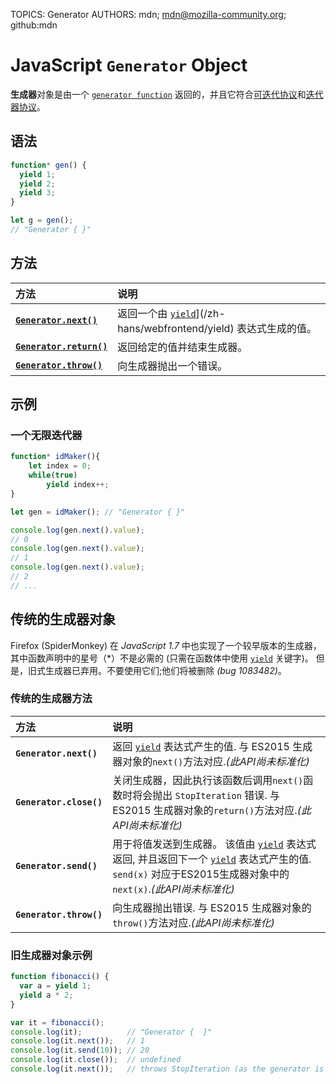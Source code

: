 TOPICS: Generator
AUTHORS: mdn; mdn@mozilla-community.org; github:mdn

# JavaScript `Generator` Object

**生成器**对象是由一个 [`generator function`](/zh-hans/webfrontend/function) 返回的，并且它符合[可迭代协议](https://developer.mozilla.org/zh-CN/docs/Web/JavaScript/Reference/Iteration_protocols#iterable)和[迭代器协议](https://developer.mozilla.org/zh-CN/docs/Web/JavaScript/Reference/Iteration_protocols#iterable)。

## 语法

```JavaScript
function* gen() {
  yield 1;
  yield 2;
  yield 3;
}

let g = gen();
// "Generator { }"
```

## 方法

| 方法 | 说明 |
| :-- | :-- |
|**[`Generator.next()`](/zh-hans/webfrontend/Generator.next)**|返回一个由  [`yield`](/zh-hans/webfrontend/yield)](/zh-hans/webfrontend/yield) 表达式生成的值。|
|**[`Generator.return()`](/zh-hans/webfrontend/Generator.return)**|返回给定的值并结束生成器。|
|**[`Generator.throw()`](/zh-hans/webfrontend/Generator.throw)**|向生成器抛出一个错误。|

## 示例

### 一个无限迭代器

```JavaScript
function* idMaker(){
    let index = 0;
    while(true)
        yield index++;
}

let gen = idMaker(); // "Generator { }"

console.log(gen.next().value);
// 0
console.log(gen.next().value);
// 1
console.log(gen.next().value);
// 2
// ...
```

## 传统的生成器对象

Firefox (SpiderMonkey) 在 *JavaScript 1.7* 中也实现了一个较早版本的生成器，其中函数声明中的星号（*）不是必需的
(只需在函数体中使用 [`yield`](/zh-hans/webfrontend/yield) 关键字)。
但是，旧式生成器已弃用。不要使用它们;他们将被删除 *(bug 1083482)*。

### 传统的生成器方法

| 方法 | 说明 |
| :-- | :-- |
|**`Generator.next()`**|返回 [`yield`](/zh-hans/webfrontend/yield) 表达式产生的值. 与 ES2015 生成器对象的`next()`方法对应.*(此API尚未标准化)*|
|**`Generator.close()`**|关闭生成器，因此执行该函数后调用`next()`函数时将会抛出 `StopIteration` 错误. 与 ES2015 生成器对象的`return()`方法对应.*(此API尚未标准化)*|
|**`Generator.send()`**|用于将值发送到生成器。 该值由 [`yield`](/zh-hans/webfrontend/yield) 表达式返回, 并且返回下一个 [`yield`](/zh-hans/webfrontend/yield) 表达式产生的值. `send(x)` 对应于ES2015生成器对象中的 `next(x)`.*(此API尚未标准化)*|
|**`Generator.throw()`**|向生成器抛出错误. 与 ES2015 生成器对象的`throw()`方法对应.*(此API尚未标准化)*|

### 旧生成器对象示例

```JavaScript
function fibonacci() {
  var a = yield 1;
  yield a * 2;
}

var it = fibonacci();
console.log(it);          // "Generator {  }"
console.log(it.next());   // 1
console.log(it.send(10)); // 20
console.log(it.close());  // undefined
console.log(it.next());   // throws StopIteration (as the generator is now closed)
```
